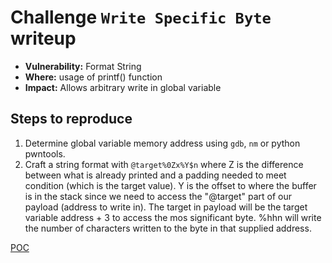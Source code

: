 # Challenge `Write Specific Byte` writeup

- **Vulnerability:** Format String
- **Where:** usage of printf() function
- **Impact:** Allows arbitrary write in global variable

## Steps to reproduce

1. Determine global variable memory address using `gdb`, `nm` or python pwntools.
1. Craft a string format with `@target%0Zx%Y$n` where Z is the difference between what is already printed and a padding needed to meet condition (which is the target value). Y is the offset to where the buffer is in the stack since we need to access the "@target" part of our payload (address to write in). The target in payload will be the target variable address + 3 to access the mos significant byte. %hhn will write the number of characters written to the byte in that supplied address.

[POC](write_specific_byte.py)
